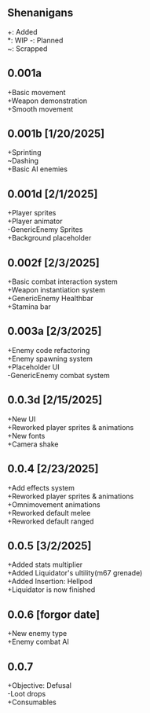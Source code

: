 ## Shenanigans  
+: Added  
*: WIP 
-: Planned   
~: Scrapped

## 0.001a  
+Basic movement  
+Weapon demonstration  
+Smooth movement  
  
## 0.001b [1/20/2025]  
+Sprinting  
~Dashing  
+Basic AI enemies  
  
## 0.001d [2/1/2025]  
+Player sprites  
+Player animator  
-GenericEnemy Sprites  
+Background placeholder  
  
## 0.002f [2/3/2025]  
+Basic combat interaction system  
+Weapon instantiation system  
+GenericEnemy Healthbar  
+Stamina bar  
  
## 0.003a [2/3/2025]  
+Enemy code refactoring  
+Enemy spawning system  
+Placeholder UI  
-GenericEnemy combat system  

## 0.0.3d [2/15/2025]  
+New UI  
+Reworked player sprites & animations  
+New fonts  
+Camera shake  


## 0.0.4  [2/23/2025]  
+Add effects system  
+Reworked player sprites & animations  
+Omnimovement animations  
+Reworked default melee  
+Reworked default ranged  

## 0.0.5 [3/2/2025]  
+Added stats multiplier  
+Added Liquidator's ultility(m67 grenade)  
+Added Insertion: Hellpod  
+Liquidator is now finished

## 0.0.6 [forgor date]  
+New enemy type  
+Enemy combat AI  

## 0.0.7  
+Objective: Defusal  
-Loot drops  
+Consumables  
